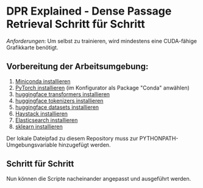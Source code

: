 # DPR Explained - Dense Passage Retrieval Schritt für Schritt

*Anforderungen*: Um selbst zu trainieren, wird mindestens eine CUDA-fähige Grafikkarte benötigt.

## Vorbereitung der Arbeitsumgebung:

1. [Miniconda installieren](https://docs.conda.io/en/latest/miniconda.html)
2. [PyTorch installieren](https://pytorch.org/get-started/locally/) (im Konfigurator als Package "Conda" anwählen)
3. [huggingface transformers installieren](https://huggingface.co/docs/transformers/installation#install-with-conda)
4. [huggingface tokenizers installieren](https://huggingface.co/docs/tokenizers/installation)
5. [huggingface datasets installieren](https://huggingface.co/docs/tokenizers/installation)
6. [Haystack installieren](https://docs.haystack.deepset.ai/docs/installation)
7. [Elasticsearch installieren](https://www.elastic.co/downloads/elasticsearch)
8. [sklearn installieren](https://scikit-learn.org/stable/install.html)

Der lokale Dateipfad zu diesem Repository muss zur PYTHONPATH-Umgebungsvariable hinzugefügt werden.

## Schritt für Schritt

Nun können die Scripte nacheinander angepasst und ausgeführt werden. 